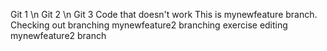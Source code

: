 Git 1 \n
Git 2 \n
Git 3
Code that doesn't work
This is mynewfeature branch. Checking out branching
mynewfeature2 branching exercise
editing mynewfeature2 branch